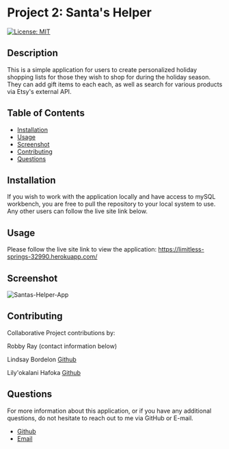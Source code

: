 # Project 2: Santa's Helper

[![License: MIT](https://img.shields.io/badge/License-MIT-yellow.svg)](https://opensource.org/licenses/MIT)

## Description

This is a simple application for users to create personalized holiday shopping lists for those they wish to shop for during the holiday season. They can add gift items to each each, as well as search for various products via Etsy's external API. 

## Table of Contents

* [Installation](#installation)
* [Usage](#usage)
* [Screenshot](#screenshot)
* [Contributing](#contributing)
* [Questions](#questions)

## Installation

If you wish to work with the application locally and have access to mySQL workbench, you are free to pull the repository to your local system to use. Any other users can follow the live site link below.

## Usage

Please follow the live site link to view the application: https://limitless-springs-32990.herokuapp.com/

## Screenshot

![Santas-Helper-App](https://user-images.githubusercontent.com/70773240/107090226-23adba80-67bd-11eb-8040-7d4e672c241e.png)

## Contributing

Collaborative Project contributions by:

Robby Ray (contact information below)

Lindsay Bordelon [Github](https://github.com/lcbordelon)

Lily'okalani Hafoka [Github](https://github.com/LHafoka13)


## Questions

For more information about this application, or if you have any additional questions, do not hesitate to reach out to me via GitHub or E-mail.

- [Github](https://www.github.com/rgr5035)
- [Email](mailto:rgr5035@gmail.com)
